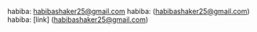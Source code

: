 habiba: habibashaker25@gmail.com
habiba: (habibashaker25@gmail.com)
habiba: [link] (habibashaker25@gmail.com)
